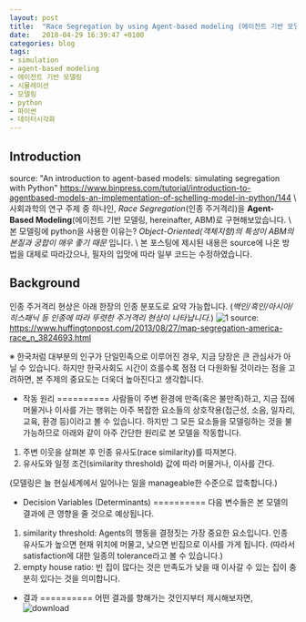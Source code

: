 ```yaml
---
layout: post
title:  "Race Segregation by using Agent-based modeling (에이전트 기반 모델링을 이용한 인종 주거격리 현상)"
date:   2018-04-29 16:39:47 +0100
categories: blog
tags:
- simulation
- agent-based modeling
- 에이전트 기반 모델링
- 시뮬레이션
- 모델링
- python
- 파이썬
- 데이터시각화
---
```


Introduction
--------

source: "An introduction to agent-based models: simulating segregation with Python" https://www.binpress.com/tutorial/introduction-to-agentbased-models-an-implementation-of-schelling-model-in-python/144
\\
사회과학의 연구 주제 중 하나인, *Race Segregation*(인종 주거격리)을 **Agent-Based Modeling**(에이전트 기반 모델링, hereinafter, ABM)로 구현해보았습니다.
\\
본 모델링에 python을 사용한 이유는?
*Object-Oriented(객체지향)의 특성이 ABM의 본질과 궁합이 매우 좋기 때문* 입니다.
\\
본 포스팅에 제시된 내용은 source에 나온 방법을 대체로 따라갔으나, 필자의 입맛에 따라 일부 코드는 수정하였습니다.

Background
---------
인종 주거격리 현상은 아래 한장의 인종 분포도로 요약 가능합니다.
(*백인/흑인/아시아/히스패닉 등 인종에 따라 뚜렷한 주거격리 현상이 나타납니다.*)
![1](https://i.huffpost.com/gen/1321377/original.jpg)
source: https://www.huffingtonpost.com/2013/08/27/map-segregation-america-race_n_3824693.html

※ 한국처럼 대부분의 인구가 단일민족으로 이루어진 경우, 지금 당장은 큰 관심사가 아닐 수 있습니다. 하지만 한국사회도 시간이 흐를수록 점점 더 다원화될 것이라는 점을 고려하면, 본 주제의 중요도는 더욱더 높아진다고 생각합니다.

- 작동 원리
==========
사람들이 주변 환경에 만족(혹은 불만족)하고, 지금 집에 머물거나 이사를 가는 행위는 아주 복잡한 요소들의 상호작용(접근성, 소음, 일자리, 교육, 환경 등)이라고 볼 수 있습니다. 하지만 그 모든 요소들을 모델링하는 것을 불가능하므로 아래와 같이 아주 간단한 원리로 본 모델을 작동합니다.

1. 주변 이웃을 살펴본 후 인종 유사도(race similarity)를 따져본다.
2. 유사도와 일정 조건(similarity threshold) 값에 따라 머물거나, 이사를 간다.

(모델링은 늘 현실세계에서 일어나는 일을 manageable한 수준으로 압축합니다.)

- Decision Variables (Determinants)
==========
다음 변수들은 본 모델의 결과에 큰 영향을 줄 것으로 예상됩니다.
1. similarity threshold: Agents의 행동을 결정짓는 가장 중요한 요소입니다. 인종 유사도가 높으면 현재 위치에 머물고, 낮으면 빈집으로 이사를 가게 됩니다. (따라서 satisfaction에 대한 일종의 tolerance라고 볼 수 있습니다.)
2. empty house ratio: 빈 집이 많다는 것은 만족도가 낮을 때 이사갈 수 있는 집이 충분히 있다는 것을 의미합니다.

- 결과
==========
어떤 결과를 향해가는 것인지부터 제시해보자면,
![download](https://user-images.githubusercontent.com/37578231/39407743-35f3da46-4bcb-11e8-9fc1-241f8d5f506f.png)
